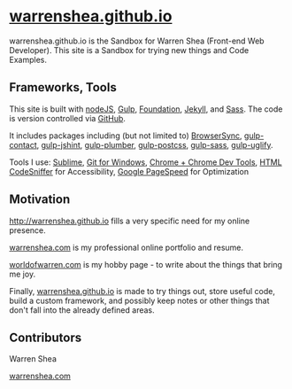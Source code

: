 # [warrenshea.github.io](http://warrenshea.github.io)

warrenshea.github.io is the Sandbox for Warren Shea (Front-end Web Developer). This site is a Sandbox for trying new things and Code Examples.

## Frameworks, Tools

This site is built with [nodeJS](https://nodejs.org/en/), [Gulp](http://gulpjs.com/), [Foundation](http://foundation.zurb.com/), [Jekyll](https://jekyllrb.com/), and [Sass](http://sass-lang.com/). The code is version controlled via [GitHub](https://github.com/).

It includes packages including (but not limited to) [BrowserSync](https://www.browsersync.io/), [gulp-contact](https://www.npmjs.com/package/gulp-concat), [gulp-jshint](https://www.npmjs.com/package/gulp-jshint), [gulp-plumber](https://www.npmjs.com/package/gulp-plumber), [gulp-postcss](https://www.npmjs.com/package/gulp-postcss), [gulp-sass](https://www.npmjs.com/package/gulp-sass), [gulp-uglify](https://www.npmjs.com/package/gulp-uglify).

Tools I use: [Sublime](https://www.sublimetext.com/), [Git for Windows](https://git-scm.com/download/win), [Chrome + Chrome Dev Tools](https://www.google.com/chrome/), [HTML CodeSniffer](http://squizlabs.github.io/HTML_CodeSniffer/) for Accessibility, [Google PageSpeed](https://developers.google.com/speed/pagespeed/) for Optimization

## Motivation

http://warrenshea.github.io fills a very specific need for my online presence. 

[warrenshea.com](http://www.warrenshea.com) is my professional online portfolio and resume.

[worldofwarren.com](http://www.worldofwarren.com) is my hobby page - to write about the things that bring me joy.

Finally, [warrenshea.github.io](http://warrenshea.github.io) is made to try things out, store useful code, build a custom framework, and possibly keep notes or other things that don't fall into the already defined areas.

## Contributors

Warren Shea

[warrenshea.com](http://www.warrenshea.com)
